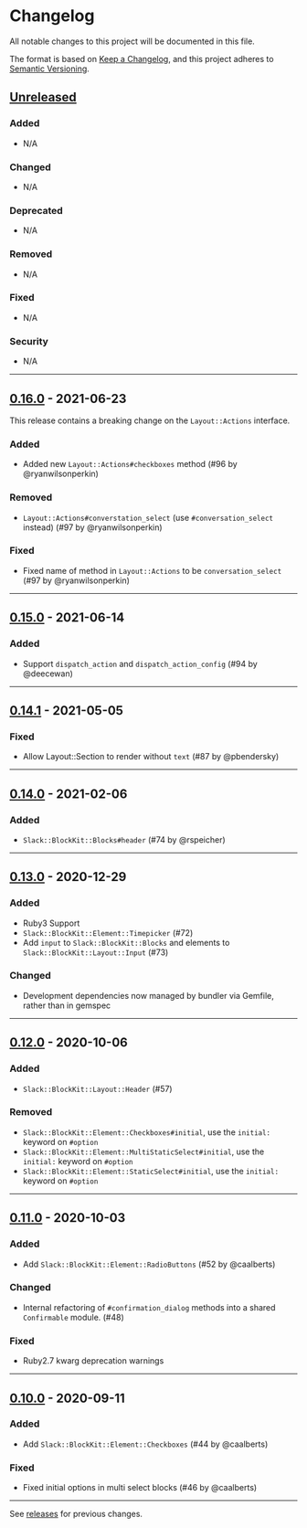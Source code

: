 # Changelog

All notable changes to this project will be documented in this file.

The format is based on [Keep a Changelog](https://keepachangelog.com/en/1.0.0/),
and this project adheres to [Semantic Versioning](https://semver.org/spec/v2.0.0.html).

## [Unreleased]

### Added
- N/A

### Changed
- N/A

### Deprecated
- N/A

### Removed
- N/A

### Fixed
- N/A

### Security
- N/A


[Unreleased]: https://github.com/CGA1123/slack-ruby-block-kit/compare/v0.16.0...HEAD


---


## [0.16.0] - 2021-06-23

This release contains a breaking change on the `Layout::Actions` interface.

### Added
- Added new `Layout::Actions#checkboxes` method (#96 by @ryanwilsonperkin)

### Removed
- `Layout::Actions#converstation_select` (use `#conversation_select` instead) (#97 by @ryanwilsonperkin)

### Fixed
- Fixed name of method in `Layout::Actions` to be `conversation_select` (#97 by @ryanwilsonperkin)


[0.16.0]: https://github.com/CGA1123/slack-ruby-block-kit/compare/v0.15.0...v0.16.0


---


## [0.15.0] - 2021-06-14

### Added
- Support `dispatch_action` and `dispatch_action_config` (#94 by @deecewan)


[0.15.0]: https://github.com/CGA1123/slack-ruby-block-kit/compare/v0.14.1...v0.15.0


---


## [0.14.1] - 2021-05-05

### Fixed
- Allow Layout::Section to render without `text` (#87 by @pbendersky)


[0.14.1]: https://github.com/CGA1123/slack-ruby-block-kit/compare/v0.14.0...v0.14.1


---


## [0.14.0] - 2021-02-06

### Added
- `Slack::BlockKit::Blocks#header` (#74 by @rspeicher)


[0.14.0]: https://github.com/CGA1123/slack-ruby-block-kit/compare/v0.13.0...v0.14.0


---


## [0.13.0] - 2020-12-29

### Added
- Ruby3 Support
- `Slack::BlockKit::Element::Timepicker` (#72)
- Add `input` to `Slack::BlockKit::Blocks` and elements to `Slack::BlockKit::Layout::Input` (#73)

### Changed
- Development dependencies now managed by bundler via Gemfile, rather than in gemspec


[0.13.0]: https://github.com/CGA1123/slack-ruby-block-kit/compare/v0.12.0...v0.13.0


---


## [0.12.0] - 2020-10-06

### Added
- `Slack::BlockKit::Layout::Header` (#57)

### Removed
- `Slack::BlockKit::Element::Checkboxes#initial`, use the `initial:` keyword on `#option`
- `Slack::BlockKit::Element::MultiStaticSelect#initial`, use the `initial:` keyword on `#option`
- `Slack::BlockKit::Element::StaticSelect#initial`, use the `initial:` keyword on `#option`


[0.12.0]: https://github.com/CGA1123/slack-ruby-block-kit/compare/v0.11.0...v0.12.0


---


## [0.11.0] - 2020-10-03

### Added
- Add `Slack::BlockKit::Element::RadioButtons` (#52 by @caalberts)

### Changed
- Internal refactoring of `#confirmation_dialog` methods into a shared `Confirmable` module. (#48)

### Fixed
- Ruby2.7 kwarg deprecation warnings


[0.11.0]: https://github.com/CGA1123/slack-ruby-block-kit/compare/v0.10.0...v0.11.0


---


## [0.10.0] - 2020-09-11

### Added
- Add `Slack::BlockKit::Element::Checkboxes` (#44 by @caalberts)

### Fixed
- Fixed initial options in multi select blocks (#46 by @caalberts)


[0.10.0]: https://github.com/CGA1123/slack-ruby-block-kit/compare/v0.9.0...v0.10.0


---

See [releases] for previous changes.


[releases]: https://github.com/CGA1123/slack-ruby-block-kit/releases
